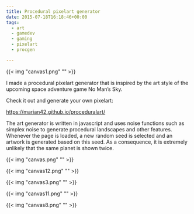 ```yaml
---
title: Procedural pixelart generator
date: 2015-07-18T16:18:46+00:00
tags:
  - art
  - gamedev
  - gaming
  - pixelart
  - procgen

---
```


{{< img "canvas1.png" "" >}}

I made a procedural pixelart generator that is inspired by the art style of the upcoming space adventure game No Man’s Sky.

Check it out and generate your own pixelart:

<https://marian42.github.io/proceduralart/><!--more-->

The art generator is written in javascript and uses noise functions such as simplex noise to generate procedural landscapes and other features. Whenever the page is loaded, a new random seed is selected and an artwork is generated based on this seed. As a consequence, it is extremely unlikely that the same planet is shown twice.

{{< img "canvas.png" "" >}}

{{< img "canvas12.png" "" >}}

{{< img "canvas3.png" "" >}}

{{< img "canvas11.png" "" >}}

{{< img "canvas8.png" "" >}}
